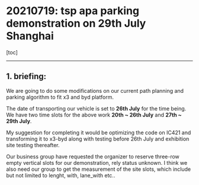 # 20210719: tsp apa parking demonstration on 29th July Shanghai

[toc]

---

## 1. briefing:

We are going to do some modifications on our current path planning and parking algorithm to fit x3 and byd platform. 



The date of transporting our vehicle is set to **26th July** for the time being. We have two time slots for the above work **20th ~ 26th July** and **27th ~ 29th July**. 



My suggestion for completing it would be optimizing the code on IC421 and transforming it to x3-byd along with testing before 26th July and exhibition site testing thereafter. 



Our business group have requested the organizer to reserve three-row empty vertical slots for our demonstration, rely status unknown. I think we also need our group to get the measurement of the site slots, which include but not limited to lenght, with, lane_with etc..





